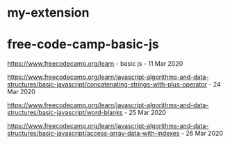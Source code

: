 # my-extension
# free-code-camp-basic-js

https://www.freecodecamp.org/learn - basic js - 11 Mar 2020

https://www.freecodecamp.org/learn/javascript-algorithms-and-data-structures/basic-javascript/concatenating-strings-with-plus-operator - 24 Mar 2020


https://www.freecodecamp.org/learn/javascript-algorithms-and-data-structures/basic-javascript/word-blanks - 25 Mar 2020

https://www.freecodecamp.org/learn/javascript-algorithms-and-data-structures/basic-javascript/access-array-data-with-indexes - 26 Mar 2020